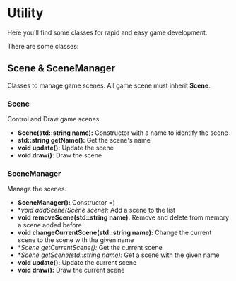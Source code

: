 # Utility

Here you'll find some classes for rapid and easy game development.

There are some classes:

## Scene & SceneManager

Classes to manage game scenes. All game scene must inherit **Scene**. 

### Scene

Control and Draw game scenes.

* **Scene(std::string name):** Constructor with a name to identify the scene
* **std::string getName():** Get the scene's name
* **void update():** Update the scene
* **void draw():** Draw the scene

### SceneManager

Manage the scenes.

* **SceneManager():** Constructor =)
* **void addScene(Scene *scene):** Add a scene to the list
* **void removeScene(std::string name):** Remove and delete from memory a scene added before 
* **void changeCurrentScene(std::string name):** Change the current scene to the scene with tha given name
* **Scene *getCurrentScene():** Get the current scene
* **Scene *getScene(std::string name):** Get a scene with the given name
* **void update():** Update the current scene
* **void draw():** Draw the current scene
